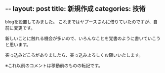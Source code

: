 --
layout: post
title: 新規作成
categories: 技術
--

blogを設置してみました。
これまではヤプースさんに借りていたのですが、自前に変更です。

新しいことに触れる機会が多いので、いろんなことを覚書のように書いていこうと思います。

突っ込みどころがありましたら、突っ込みよろしくお願いいたします。

※これ以前のコメントは移動前のものの転記です。

